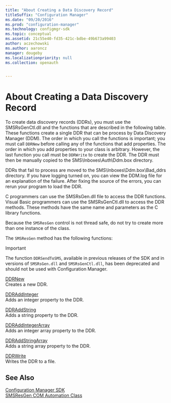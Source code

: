 ```yaml
---
title: "About Creating a Data Discovery Record"
titleSuffix: "Configuration Manager"
ms.date: "09/20/2016"
ms.prod: "configuration-manager"
ms.technology: configmgr-sdk
ms.topic: conceptual
ms.assetid: 21c55e40-fd35-421c-bdbe-49b673a99403
author: aczechowski
ms.author: aaroncz
manager: dougeby
ms.localizationpriority: null
ms.collection: openauth


---
```

# About Creating a Data Discovery Record
To create data discovery records (DDRs), you must use the SMSRsGenCtl.dll and the functions that are described in the following table. These functions create a single DDR that can be process by Data Discovery Manager (DDM). The order in which you call the functions is important; you must call `DDRNew` before calling any of the functions that add properties. The order in which you add properties to your class is arbitrary. However, the last function you call must be `DDRWrite` to create the DDR. The DDR must then be manually copied to the SMS\Inboxes\Auth\Ddm.box directory.  

 DDRs that fail to process are moved to the SMS\Inboxes\Ddm.box\Bad_ddrs directory. If you have logging turned on, you can view the DDM.log file for an explanation of the failure. After fixing the source of the errors, you can rerun your program to load the DDR.  

 C programmers can use the SMSRsGen.dll file to access the DDR functions. Visual Basic programmers can use the SMSRsGenCtl.dll to access the DDR methods. These methods have the same name and parameters as the C library functions.  

 Because the `SMSResGen` control is not thread safe, do not try to create more than one instance of the class.  

 The `SMSResGen` method has the following functions:  

> [!IMPORTANT]
>  The function `DDRSendToSMS`, available in previous releases of the SDK and in versions of `SMSRsGen.dll` and `SMSRsGenCtl.dll`, has been deprecated and should not be used with Configuration Manager.  

 [DDRNew](../../../../develop/reference/core/servers/configure/ddrnew.md)  
 Creates a new DDR.  

 [DDRAddInteger](../../../../develop/reference/core/servers/configure/ddraddinteger.md)  
 Adds an integer property to the DDR.  

 [DDRAddString](../../../../develop/reference/core/servers/configure/ddraddstring.md)  
 Adds a string property to the DDR.  

 [DDRAddIntegerArray](../../../../develop/reference/core/servers/configure/ddraddintegerarray.md)  
 Adds an integer array property to the DDR.  

 [DDRAddStringArray](../../../../develop/reference/core/servers/configure/ddraddstringarray.md)  
 Adds a string array property to the DDR.  

 [DDRWrite](../../../../develop/reference/core/servers/configure/ddrwrite.md)  
 Writes the DDR to a file.  

## See Also  
 [Configuration Manager SDK](../../../../develop/core/misc/system-center-configuration-manager-sdk.md)   
 [SMSResGen COM Automation Class](../../../../develop/reference/core/servers/configure/smsresgen-com-automation-class.md)
